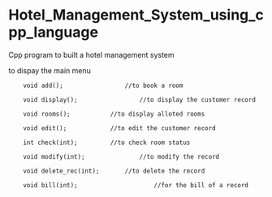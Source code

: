 # Hotel_Management_System_using_cpp_language
Cpp program to built a hotel management system 

to dispay the main menu

        void add();			        //to book a room
        
        void display(); 		        //to display the customer record
        
        void rooms();			//to display alloted rooms
        
        void edit();			//to edit the customer record
        
        int check(int);			//to check room status
        
        void modify(int);		        //to modify the record
        
        void delete_rec(int);		//to delete the record
        
        void bill(int);                     //for the bill of a record
